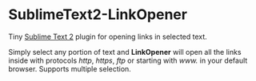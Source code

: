 SublimeText2-LinkOpener
=======================

Tiny [Sublime Text 2](http://www.sublimetext.com/) plugin for opening links in selected text.

Simply select any portion of text and **LinkOpener** will open all the links inside with protocols *http*, *https*, *ftp* or starting with *www.* in your default browser. Supports multiple selection.